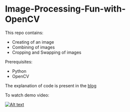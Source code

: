 # Image-Processing-Fun-with-OpenCV
This repo contains: 
- Creating of an image
- Combining of images
- Cropping and Swapping of images


Prerequisites:

- Python
- OpenCV

The explanation of code is present in the [blog](https://dev.to/niteshthapliyal/image-processing-fun-with-opencv-b2d)

To watch demo video:

[![Alt text](https://img.youtube.com/vi/VID/0.jpg)](https://youtu.be/E4Qz0AdYEU4)
